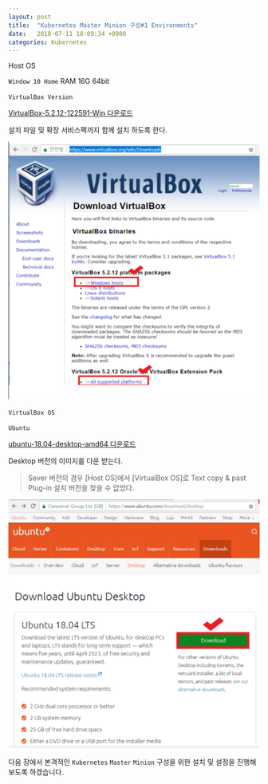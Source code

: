 ```yaml
---
layout: post
title:  "Kubernetes Master Minion 구성#1 Environments"
date:   2018-07-11 18:09:34 +0900
categories: Kubernetes
---
```


Host OS

`Window 10 Home` RAM 16G 64bit


`VirtualBox Version`

[VirtualBox-5.2.12-122591-Win 다운로드](https://www.virtualbox.org/wiki/Downloads "VirtualBox-5.2.12-122591-Win 다운로드")

설치 파일 및 확장 서비스팩까지 함께 설치 하도록 한다.

![VirtualBox 설치](/assets/img/environmen1.PNG)

`VirtualBox OS`

`Ubuntu`

[ubuntu-18.04-desktop-amd64 다운로드](https://www.ubuntu.com/download/desktop "Ubuntu-18.04-desktop-amd64 다운로드")


Desktop 버전의 이미지를 다운 받는다. 


> Sever 버전의 경우 [Host OS]에서 [VirtualBox OS]로 Text copy & past Plug-in 설치 버전을 찾을 수 없었다.

![Ubuntu 설치](/assets/img/environmen2.PNG)

다음 장에서 본격적인 `Kubernetes` `Master` `Minion` 구성을 위한 설치 및 설정을 진행해 보도록 하겠습니다.
